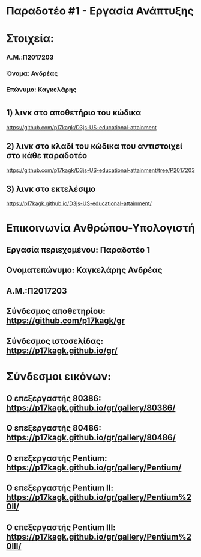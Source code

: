 # Παραδοτέο #1 - Εργασία Ανάπτυξης
#
# Στοιχεία:
### A.M.:Π2017203
### Όνομα: Ανδρέας
### Επώνυμο: Καγκελάρης
#
## 1) λινκ στο αποθετήριο του κώδικα 
https://github.com/p17kagk/D3js-US-educational-attainment
## 2) λινκ στο κλαδί του κώδικα που αντιστοιχεί στο κάθε παραδοτέο 
https://github.com/p17kagk/D3js-US-educational-attainment/tree/P2017203
## 3) λινκ στο εκτελέσιμο
https://p17kagk.github.io/D3js-US-educational-attainment/
#














# Επικοινωνία Ανθρώπου-Υπολογιστή
## Εργασία περιεχομένου: Παραδοτέο 1
## Ονοματεπώνυμο: Καγκελάρης Ανδρέας
## Α.Μ.:Π2017203
## Σύνδεσμος αποθετηρίου: https://github.com/p17kagk/gr
## Σύνδεσμος ιστοσελίδας: https://p17kagk.github.io/gr/

# Σύνδεσμοι εικόνων:
##  Ο επεξεργαστής 80386: https://p17kagk.github.io/gr/gallery/80386/
##  Ο επεξεργαστής 80486: https://p17kagk.github.io/gr/gallery/80486/
##  Ο επεξεργαστής Pentium: https://p17kagk.github.io/gr/gallery/Pentium/
##  Ο επεξεργαστής Pentium II: https://p17kagk.github.io/gr/gallery/Pentium%20II/
##  Ο επεξεργαστής Pentium III: https://p17kagk.github.io/gr/gallery/Pentium%20III/
